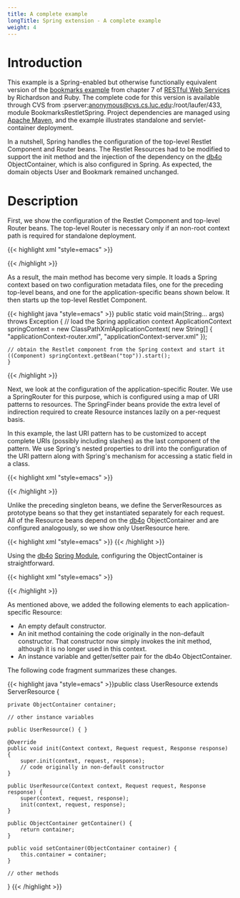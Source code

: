 ```yaml
---
title: A complete example
longTitle: Spring extension - A complete example
weight: 4
---
```

# Introduction

This example is a Spring-enabled but otherwise functionally equivalent
version of the [bookmarks example](http://examples.oreilly.com/9780596529260/)
from chapter 7 of [RESTful Web Services](http://www.oreilly.com/catalog/9780596529260/)
by Richardson and Ruby. The complete code for this version is available
through CVS from :pserver:anonymous@cvs.cs.luc.edu:/root/laufer/433,
module BookmarksRestletSpring. Project dependencies are managed using
[Apache Maven](http://maven.apache.org/),
and the example illustrates standalone and servlet-container deployment.

In a nutshell, Spring handles the configuration of the top-level Restlet
Component and Router beans. The Restlet Resources had to be modified to
support the init method and the injection of the dependency on the
[db4o](http://supportservices.actian.com/versant/default.html)
ObjectContainer, which is also configured in Spring. As expected, the
domain objects User and Bookmark remained unchanged.

# Description

First, we show the configuration of the Restlet Component and top-level
Router beans. The top-level Router is necessary only if an non-root
context path is required for standalone deployment.


{{< highlight xml "style=emacs" >}}<bean id="top" class="org.restlet.ext.spring.SpringComponent">
    <property name="server">
        <bean class="org.restlet.ext.spring.SpringServer">
            <constructor-arg value="http" />
            <constructor-arg value="3000" />
        </bean>
    </property>
    <property name="defaultTarget" ref="default" />
</bean>

<bean id="default" class="org.restlet.ext.spring.SpringRouter">
    <property name="attachments">
        <map>
            <entry key="/v1" value-ref="root" />
        </map>
    </property>
</bean>
{{< /highlight >}}

As a result, the main method has become very simple. It loads a Spring
context based on two configuration metadata files, one for the preceding
top-level beans, and one for the application-specific beans shown below.
It then starts up the top-level Restlet Component.


{{< highlight java "style=emacs" >}}    public static void main(String... args) throws Exception {
    // load the Spring application context
    ApplicationContext springContext = new ClassPathXmlApplicationContext(
        new String[] { "applicationContext-router.xml", "applicationContext-server.xml" });

    // obtain the Restlet component from the Spring context and start it
    ((Component) springContext.getBean("top")).start();
    }
{{< /highlight >}}

Next, we look at the configuration of the application-specific Router.
We use a SpringRouter for this purpose, which is configured using a map
of URI patterns to resources. The SpringFinder beans provide the extra
level of indirection required to create Resource instances lazily on a
per-request basis.

In this example, the last URI pattern has to be customized to accept
complete URIs (possibly including slashes) as the last component of the
pattern. We use Spring's nested properties to drill into the
configuration of the URI pattern along with Spring's mechanism for
accessing a static field in a class.


{{< highlight xml "style=emacs" >}}<bean id="root" class="org.restlet.ext.spring.SpringRouter">
    <property name="attachments">
        <map>
            <entry key="/users/{username}">
                <bean class="org.restlet.ext.spring.SpringFinder">
                    <lookup-method name="create"
                        bean="userResource" />
                </bean>
            </entry>
            <entry key="/users/{username}/bookmarks">
                <bean class="org.restlet.ext.spring.SpringFinder">
                    <lookup-method name="create"
                        bean="bookmarksResource" />
                </bean>
            </entry>
            <entry key="/users/{username}/bookmarks/{URI}">
                <bean class="org.restlet.ext.spring.SpringFinder">
                    <lookup-method name="create"
                        bean="bookmarkResource" />
                </bean>
            </entry>
        </map>
    </property>
    <property name="routes[2].template.variables[URI]">
        <bean class="org.restlet.util.Variable">
            <constructor-arg ref="org.restlet.util.Variable.TYPE_URI_ALL" />
        </bean>
    </property>
</bean>

<bean id="org.restlet.util.Variable.TYPE_URI_ALL"
    class="org.springframework.beans.factory.config.FieldRetrievingFactoryBean" />
{{< /highlight >}}

Unlike the preceding singleton beans, we define the ServerResources as
prototype beans so that they get instantiated separately for each
request. All of the Resource beans depend on the
[db4o](http://supportservices.actian.com/versant/default.html)
ObjectContainer and are configured analogously, so we show only
UserResource here.


{{< highlight xml "style=emacs" >}}<bean id="userResource"
    class="org.restlet.example.book.rest.ch7.spring.UserResource"
    scope="prototype">
    <property name="container" ref="db4oContainer" />
</bean>
{{< /highlight >}}

Using the
[db4o](http://supportservices.actian.com/versant/default.html)
[Spring Module](http://community.versant.com/Projects/html/projectspaces/db4o-spring.html),
configuring the ObjectContainer is straightforward.


{{< highlight xml "style=emacs" >}}<bean id="db4oContainer"
    class="org.springmodules.db4o.ObjectContainerFactoryBean">
    <property name="configuration" ref="db4oConfiguration" />
    <property name="databaseFile" value="file://${user.home}/restbook.dbo" />
</bean>

<bean id="db4oConfiguration"
    class="org.springmodules.db4o.ConfigurationFactoryBean">
    <property name="updateDepth" value="2" />
    <property name="configurationCreationMode" value="NEW" />
</bean>
{{< /highlight >}}

As mentioned above, we added the following elements to each
application-specific Resource:

-   An empty default constructor.
-   An init method containing the code originally in the non-default
    constructor. That constructor now simply invokes the init method,
    although it is no longer used in this context.
-   An instance variable and getter/setter pair for the db4o
    ObjectContainer.

The following code fragment summarizes these changes.


{{< highlight java "style=emacs" >}}public class UserResource extends ServerResource {

    private ObjectContainer container;

    // other instance variables

    public UserResource() { }

    @Override
    public void init(Context context, Request request, Response response) {
        super.init(context, request, response);
        // code originally in non-default constructor
    }

    public UserResource(Context context, Request request, Response response) {
        super(context, request, response);
        init(context, request, response);
    }

    public ObjectContainer getContainer() {
        return container;
    }

    public void setContainer(ObjectContainer container) {
        this.container = container;
    }

    // other methods
}
{{< /highlight >}}
